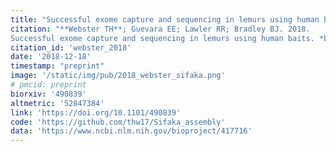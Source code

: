 ```yaml
---
title: "Successful exome capture and sequencing in lemurs using human baits."
citation: "**Webster TH**; Guevara EE; Lawler RR; Bradley BJ. 2018.
Successful exome capture and sequencing in lemurs using human baits. *bioRxiv* 490839."
citation_id: 'webster_2018'
date: '2018-12-18'
timestamp: "preprint"
image: '/static/img/pub/2018_webster_sifaka.png'
# pmcid: preprint
biorxiv: '490839'
altmetric: '52847384'
link: 'https://doi.org/10.1101/490839'
code: 'https://github.com/thw17/Sifaka_assembly'
data: 'https://www.ncbi.nlm.nih.gov/bioproject/417716'
---
```

